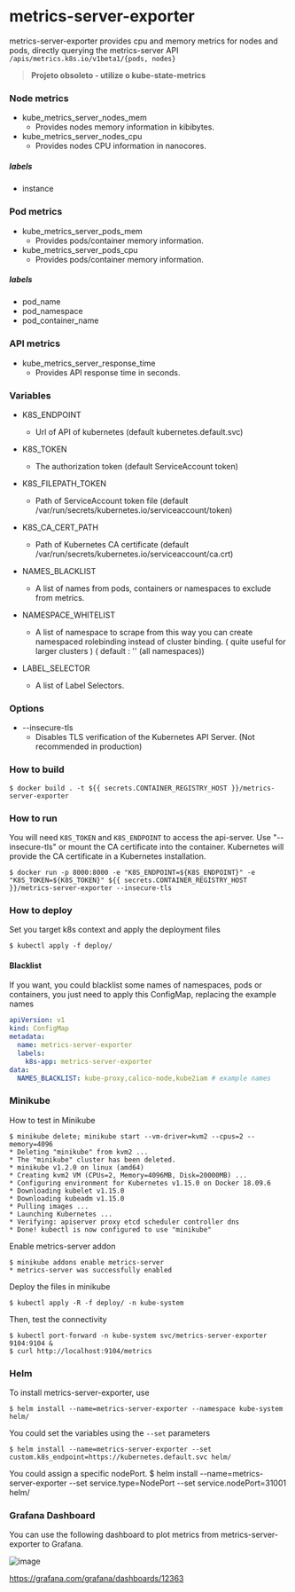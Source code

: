 # metrics-server-exporter

metrics-server-exporter provides cpu and memory metrics for nodes and pods, directly querying the metrics-server API `/apis/metrics.k8s.io/v1beta1/{pods, nodes}`

>  **Projeto obsoleto - utilize o kube-state-metrics**

### Node metrics

* kube_metrics_server_nodes_mem
	* Provides nodes memory information in kibibytes.
* kube_metrics_server_nodes_cpu
	* Provides nodes CPU information in nanocores.

##### labels

* instance

### Pod metrics

* kube_metrics_server_pods_mem
	* Provides pods/container memory information.
* kube_metrics_server_pods_cpu
	* Provides pods/container memory information.

##### labels

* pod_name
* pod_namespace
* pod_container_name

### API metrics

* kube_metrics_server_response_time
	* Provides API response time in seconds.

### Variables

  * K8S_ENDPOINT
    * Url of API of kubernetes (default kubernetes.default.svc)

  * K8S_TOKEN
    * The authorization token (default ServiceAccount token)

  * K8S_FILEPATH_TOKEN
    * Path of ServiceAccount token file (default /var/run/secrets/kubernetes.io/serviceaccount/token)

  * K8S_CA_CERT_PATH
    * Path of Kubernetes CA certificate (default /var/run/secrets/kubernetes.io/serviceaccount/ca.crt)

  * NAMES_BLACKLIST
    * A list of names from pods, containers or namespaces to exclude from metrics.
  * NAMESPACE_WHITELIST
    * A list of namespace to scrape from this way you can create namespaced rolebinding instead of cluster binding. ( quite useful for larger clusters ) ( default : '' (all namespaces))
  * LABEL_SELECTOR
    * A list of Label Selectors.
### Options

  * --insecure-tls
    * Disables TLS verification of the Kubernetes API Server.  (Not recommended in production)

### How to build

    $ docker build . -t ${{ secrets.CONTAINER_REGISTRY_HOST }}/metrics-server-exporter

### How to run

You will need `K8S_TOKEN` and `K8S_ENDPOINT` to access the api-server.  Use "--insecure-tls" or mount the CA certificate into the container.  Kubernetes will provide the CA certificate in a Kubernetes installation.

    $ docker run -p 8000:8000 -e "K8S_ENDPOINT=${K8S_ENDPOINT}" -e "K8S_TOKEN=${K8S_TOKEN}" ${{ secrets.CONTAINER_REGISTRY_HOST }}/metrics-server-exporter --insecure-tls

### How to deploy

Set you target k8s context and apply the deployment files

    $ kubectl apply -f deploy/

#### Blacklist

If you want, you could blacklist some names of namespaces, pods or containers, you just need to apply this ConfigMap, replacing the example names

```yaml
apiVersion: v1
kind: ConfigMap
metadata:
  name: metrics-server-exporter
  labels:
    k8s-app: metrics-server-exporter
data:
  NAMES_BLACKLIST: kube-proxy,calico-node,kube2iam # example names
```

### Minikube

How to test in Minikube

	$ minikube delete; minikube start --vm-driver=kvm2 --cpus=2 --memory=4096
	* Deleting "minikube" from kvm2 ...
	* The "minikube" cluster has been deleted.
	* minikube v1.2.0 on linux (amd64)
	* Creating kvm2 VM (CPUs=2, Memory=4096MB, Disk=20000MB) ...
	* Configuring environment for Kubernetes v1.15.0 on Docker 18.09.6
	* Downloading kubelet v1.15.0
	* Downloading kubeadm v1.15.0
	* Pulling images ...
	* Launching Kubernetes ...
	* Verifying: apiserver proxy etcd scheduler controller dns
	* Done! kubectl is now configured to use "minikube"

Enable metrics-server addon

	$ minikube addons enable metrics-server
	* metrics-server was successfully enabled

Deploy the files in minikube

	$ kubectl apply -R -f deploy/ -n kube-system

Then, test the connectivity

	$ kubectl port-forward -n kube-system svc/metrics-server-exporter 9104:9104 &
	$ curl http://localhost:9104/metrics

### Helm

To install metrics-server-exporter, use

	$ helm install --name=metrics-server-exporter --namespace kube-system helm/

You could set the variables using the `--set` parameters

	$ helm install --name=metrics-server-exporter --set custom.k8s_endpoint=https://kubernetes.default.svc helm/

You could assign a specific nodePort.
  $ helm install --name=metrics-server-exporter --set service.type=NodePort --set service.nodePort=31001 helm/

### Grafana Dashboard

You can use the following dashboard to plot metrics from metrics-server-exporter to Grafana.

![image](https://user-images.githubusercontent.com/3788237/82919047-e6b1d880-9f4b-11ea-9133-584d9b6abf86.png)

https://grafana.com/grafana/dashboards/12363
